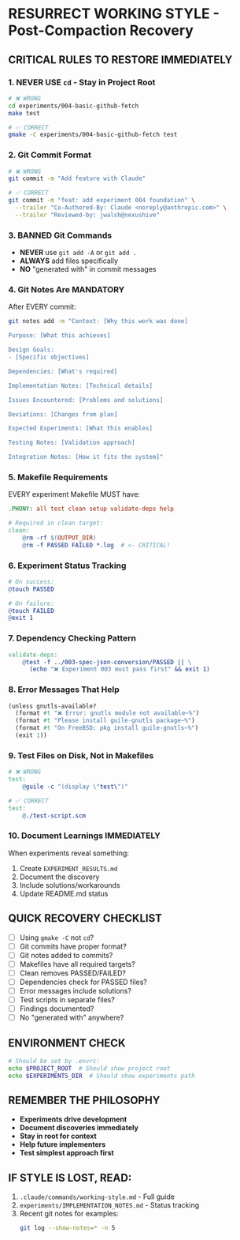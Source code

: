 # RESURRECT WORKING STYLE - Post-Compaction Recovery

## CRITICAL RULES TO RESTORE IMMEDIATELY

### 1. NEVER USE `cd` - Stay in Project Root
```bash
# ❌ WRONG
cd experiments/004-basic-github-fetch
make test

# ✅ CORRECT
gmake -C experiments/004-basic-github-fetch test
```

### 2. Git Commit Format
```bash
# ❌ WRONG
git commit -m "Add feature with Claude"

# ✅ CORRECT
git commit -m "feat: add experiment 004 foundation" \
  --trailer "Co-Authored-By: Claude <noreply@anthropic.com>" \
  --trailer "Reviewed-by: jwalsh@nexushive"
```

### 3. BANNED Git Commands
- **NEVER** use `git add -A` or `git add .`
- **ALWAYS** add files specifically
- **NO** "generated with" in commit messages

### 4. Git Notes Are MANDATORY
After EVERY commit:
```bash
git notes add -m "Context: [Why this work was done]

Purpose: [What this achieves]

Design Goals:
- [Specific objectives]

Dependencies: [What's required]

Implementation Notes: [Technical details]

Issues Encountered: [Problems and solutions]

Deviations: [Changes from plan]

Expected Experiments: [What this enables]

Testing Notes: [Validation approach]

Integration Notes: [How it fits the system]"
```

### 5. Makefile Requirements
EVERY experiment Makefile MUST have:
```makefile
.PHONY: all test clean setup validate-deps help

# Required in clean target:
clean:
	@rm -rf $(OUTPUT_DIR)
	@rm -f PASSED FAILED *.log  # <- CRITICAL!
```

### 6. Experiment Status Tracking
```makefile
# On success:
@touch PASSED

# On failure:
@touch FAILED
@exit 1
```

### 7. Dependency Checking Pattern
```makefile
validate-deps:
	@test -f ../003-spec-json-conversion/PASSED || \
	  (echo "❌ Experiment 003 must pass first" && exit 1)
```

### 8. Error Messages That Help
```scheme
(unless gnutls-available?
  (format #t "❌ Error: gnutls module not available~%")
  (format #t "Please install guile-gnutls package~%")
  (format #t "On FreeBSD: pkg install guile-gnutls~%")
  (exit 1))
```

### 9. Test Files on Disk, Not in Makefiles
```makefile
# ❌ WRONG
test:
	@guile -c "(display \"test\")"

# ✅ CORRECT
test:
	@./test-script.scm
```

### 10. Document Learnings IMMEDIATELY
When experiments reveal something:
1. Create `EXPERIMENT_RESULTS.md`
2. Document the discovery
3. Include solutions/workarounds
4. Update README.md status

## QUICK RECOVERY CHECKLIST

- [ ] Using `gmake -C` not `cd`?
- [ ] Git commits have proper format?
- [ ] Git notes added to commits?
- [ ] Makefiles have all required targets?
- [ ] Clean removes PASSED/FAILED?
- [ ] Dependencies check for PASSED files?
- [ ] Error messages include solutions?
- [ ] Test scripts in separate files?
- [ ] Findings documented?
- [ ] No "generated with" anywhere?

## ENVIRONMENT CHECK
```bash
# Should be set by .envrc:
echo $PROJECT_ROOT  # Should show project root
echo $EXPERIMENTS_DIR  # Should show experiments path
```

## REMEMBER THE PHILOSOPHY
- **Experiments drive development**
- **Document discoveries immediately**
- **Stay in root for context**
- **Help future implementers**
- **Test simplest approach first**

## IF STYLE IS LOST, READ:
1. `.claude/commands/working-style.md` - Full guide
2. `experiments/IMPLEMENTATION_NOTES.md` - Status tracking
3. Recent git notes for examples:
   ```bash
   git log --show-notes=* -n 5
   ```